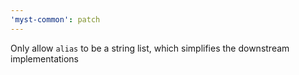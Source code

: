 ```yaml
---
'myst-common': patch
---
```


Only allow `alias` to be a string list, which simplifies the downstream implementations
